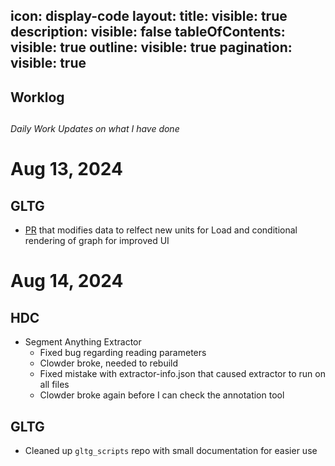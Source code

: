 icon: display-code
layout:
  title:
    visible: true
  description:
    visible: false
  tableOfContents:
    visible: true
  outline:
    visible: true
  pagination:
    visible: true
---

<h2> Worklog <h2>
<h6> Daily Work Updates on what I have done </h6>

# Aug 13, 2024

## GLTG
- [PR](https://github.com/geostreams/gltg/pull/105) that modifies data to relfect new units for Load and conditional rendering of graph for improved UI

# Aug 14, 2024
## HDC
- Segment Anything Extractor 
  - Fixed bug regarding reading parameters
  - Clowder broke, needed to rebuild
  - Fixed mistake with extractor-info.json that caused extractor to run on all files
  - Clowder broke again before I can check the annotation tool

## GLTG
- Cleaned up `gltg_scripts` repo with small documentation for easier use

